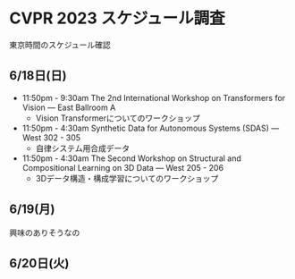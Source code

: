 # CVPR 2023 スケジュール調査

東京時間のスケジュール確認

## 6/18日(日)
- 11:50pm - 9:30am		The 2nd International Workshop on Transformers for Vision — East Ballroom A
  - Vision Transformerについてのワークショップ
- 11:50pm - 4:30am		Synthetic Data for Autonomous Systems (SDAS) — West 302 - 305
  - 自律システム用合成データ
- 11:50pm - 4:30am		The Second Workshop on Structural and Compositional Learning on 3D Data — West 205 - 206
  - 3Dデータ構造・構成学習についてのワークショップ

## 6/19(月)
興味のありそうなの

## 6/20日(火)
